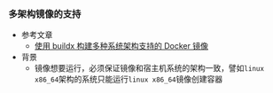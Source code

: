 ### 多架构镜像的支持

- 参考文章
  - [使用 buildx 构建多种系统架构支持的 Docker 镜像](https://yeasy.gitbook.io/docker_practice/buildx/multi-arch-images)
- 背景
  - 镜像想要运行，必须保证镜像和宿主机系统的架构一致，譬如`linux x86_64`架构的系统只能运行`linux x86_64`镜像创建容器


